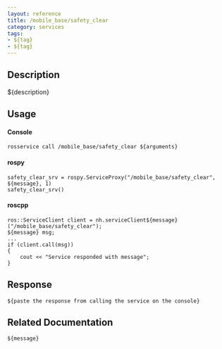 ```yaml
---
layout: reference
title: /mobile_base/safety_clear
category: services
tags: 
- ${tag} 
- ${tag}
---
```


## Description
${description}

## Usage
#### Console
```
rosservice call /mobile_base/safety_clear ${arguments}
```

#### rospy
```
safety_clear_srv = rospy.ServiceProxy("/mobile_base/safety_clear", ${message}, 1)
safety_clear_srv()
```

#### roscpp
```
ros::ServiceClient client = nh.serviceClient${message}("/mobile_base/safety_clear");
${message} msg;
...
if (client.call(msg))
{
    cout << "Service responded with message";
}
```

## Response
```
${paste the response from calling the service on the console}
```

## Related Documentation
``${message}``  